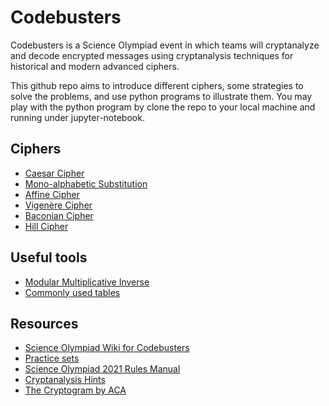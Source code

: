 # Codebusters



Codebusters is a Science Olympiad event in which teams will cryptanalyze and decode encrypted messages using cryptanalysis techniques for historical and modern advanced ciphers. 

This github repo aims to introduce different ciphers, some strategies to solve the problems, and use python programs to illustrate them. You may play with the python program by clone the repo to your local machine and running under jupyter-notebook. 


## Ciphers

* [Caesar Cipher](Caesar_Cipher/Readme.ipynb)
* [Mono-alphabetic Substitution](Mono-alphabetic/Readme.ipynb)
* [Affine Cipher](Affine_Cipher/Readme.ipynb)
* [Vigenère Cipher](Vigenère_Cipher/Readme.ipynb)
* [Baconian Cipher](Baconian_Cipher/Readme.ipynb)
* [Hill Cipher](Hii_Cipher/Readme.ipynb)

## Useful tools
* [Modular Multiplicative Inverse](Modular/Readme.ipynb)
* [Commonly used tables](Tables/Readme.ipynb)


## Resources

* [Science Olympiad Wiki for Codebusters](https://scioly.org/wiki/index.php/Codebusters)
* [Practice sets](https://scilympiad.com/sopractice/Docs/UsefulDocs)
* [Science Olympiad 2021 Rules Manual](https://www.soinc.org/sites/default/files/uploaded_files/Science.Olympiad.Logistics.2021.pdf)
* [Cryptanalysis Hints](https://www3.nd.edu/~busiforc/handouts/cryptography/cryptography%20hints.html)
* [The Cryptogram by ACA](https://www.cryptogram.org/wp-content/themes/wp-opulus-child/images/SampleCryptogram.pdf)